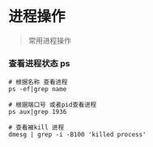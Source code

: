 # 进程操作
> 常用进程操作
### 查看进程状态 ps
```shell script
# 根据名称 查看进程
ps -ef|grep name

# 根据端口号 或者pid查看进程
ps aux|grep 1936

# 查看被kill 进程
dmesg | grep -i -B100 'killed process'

```
